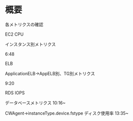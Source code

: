 # 概要

各メトリクスの確認



EC2 CPU

インスタンス別メトリクス

6:48

ELB 

ApplicationELB→AppELB別、TG別メトリクス

9:20


RDS IOPS

データベースメトリクス
10:16~


CWAgent→instanceType.device.fstype  ディスク使用率
13:35~


